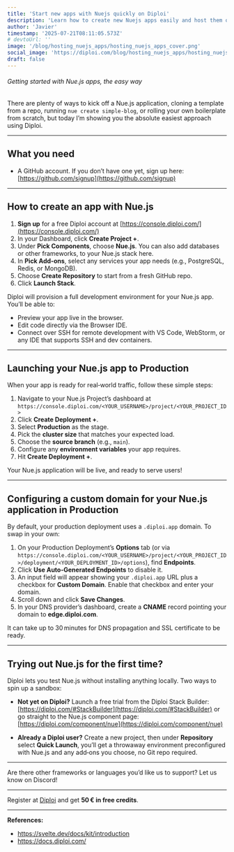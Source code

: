 ```yaml
---
title: 'Start new apps with Nuejs quickly on Diploi'
description: 'Learn how to create new Nuejs apps easily and host them online without struggling with server config'
author: 'Javier'
timestamp: '2025-07-21T08:11:05.573Z'
# devtoUrl: ''
image: '/blog/hosting_nuejs_apps/hosting_nuejs_apps_cover.png'
social_image: 'https://diploi.com/blog/hosting_nuejs_apps/hosting_nuejs_apps_og.png'
draft: false
---
```


###### Getting started with Nue.js apps, the easy way

There are plenty of ways to kick off a Nue.js application, cloning a template from a repo, running `nue create simple-blog`, or rolling your own boilerplate from scratch, but today I’m showing you the absolute easiest approach using Diploi.

---

## What you need

* A GitHub account. If you don’t have one yet, sign up here: [https://github.com/signup](https://github.com/signup)

---

## How to create an app with Nue.js

1. **Sign up** for a free Diploi account at [https://console.diploi.com/](https://console.diploi.com/)
2. In your Dashboard, click **Create Project +**.
3. Under **Pick Components**, choose **Nue.js**.
   You can also add databases or other frameworks, to your Nue.js stack here.
4. In **Pick Add‑ons**, select any services your app needs (e.g., PostgreSQL, Redis, or MongoDB).
5. Choose **Create Repository** to start from a fresh GitHub repo.
6. Click **Launch Stack**.

Diploi will provision a full development environment for your Nue.js app. You’ll be able to:

* Preview your app live in the browser.
* Edit code directly via the Browser IDE.
* Connect over SSH for remote development with VS Code, WebStorm, or any IDE that supports SSH and dev containers.

---

## Launching your Nue.js app to Production

When your app is ready for real‑world traffic, follow these simple steps:

1. Navigate to your Nue.js Project’s dashboard at
   `https://console.diploi.com/<YOUR_USERNAME>/project/<YOUR_PROJECT_ID>`
2. Click **Create Deployment +**.
3. Select **Production** as the stage.
4. Pick the **cluster size** that matches your expected load.
5. Choose the **source branch** (e.g., `main`).
6. Configure any **environment variables** your app requires.
7. Hit **Create Deployment +**.

Your Nue.js application will be live, and ready to serve users!

---

## Configuring a custom domain for your Nue.js application in Production

By default, your production deployment uses a `.diploi.app` domain. To swap in your own:

1. On your Production Deployment’s **Options** tab (or via
   `https://console.diploi.com/<YOUR_USERNAME>/project/<YOUR_PROJECT_ID>/deployment/<YOUR_DEPLOYMENT_ID>/options`), find **Endpoints**.
2. Click **Use Auto‑Generated Endpoints** to disable it.
3. An input field will appear showing your `.diploi.app` URL plus a checkbox for **Custom Domain**. Enable that checkbox and enter your domain.
4. Scroll down and click **Save Changes**.
5. In your DNS provider’s dashboard, create a **CNAME** record pointing your domain to **edge.diploi.com**.

It can take up to 30 minutes for DNS propagation and SSL certificate to be ready.

---

## Trying out Nue.js for the first time?

Diploi lets you test Nue.js without installing anything locally. Two ways to spin up a sandbox:

* **Not yet on Diploi?**
  Launch a free trial from the Diploi Stack Builder:
  [https://diploi.com/#StackBuilder](https://diploi.com/#StackBuilder)
  or go straight to the Nue.js component page:
  [https://diploi.com/component/nue](https://diploi.com/component/nue)

* **Already a Diploi user?**
  Create a new project, then under **Repository** select **Quick Launch**, you’ll get a throwaway environment preconfigured with Nue.js and any add‑ons you choose, no Git repo required.

---

Are there other frameworks or languages you’d like us to support? Let us know on Discord!

---

Register at [Diploi](https://diploi.com/) and get **50 € in free credits**.

---

**References:**

- https://svelte.dev/docs/kit/introduction
- https://docs.diploi.com/
